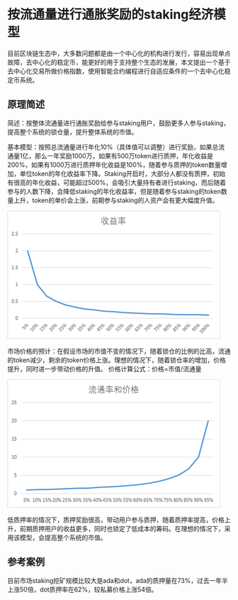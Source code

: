 # 按流通量进行通胀奖励的staking经济模型

目前区块链生态中，大多数问题都是由一个中心化的机构进行发行，容易出现单点故障，去中心化的稳定币，能更好的用于支持整个生态的发展，本文提出一个基于去中心化交易所做价格指数，使用智能合约编程进行自适应条件的一个去中心化稳定币系统。

## 原理简述

简述：按整体流通量进行通胀奖励给参与staking用户，鼓励更多人参与staking，提高整个系统的锁仓量，提升整体系统的市值。

基本模型：按照总流通量进行年化10%（具体值可以调整）进行奖励，如果总流通量1亿，那么一年奖励1000万，如果有500万token进行质押，年化收益是200%，如果有1000万进行质押年化收益是100%，随着参与质押的token数量增加，单位token的年化收益率下降。Staking开启时，大部分人都没有质押，初始有很高的年化收益，可能超过500%，会吸引大量持有者进行staking，而后随着参与的人数下降，会降低staking的年化收益率，但是随着参与staking的token数量上升，token的单价会上涨，前期参与staking的人资产会有更大幅度升值。

![年化10%奖励率情况下，不同质押率的收益率情况](./images/staking1.png "年化10%奖励率情况下，不同质押率的收益率情况")

市场价格的预计：在假设市场的市值不变的情况下，随着锁仓的比例的比高，流通的token减少，剩余的token价格上涨。理想的情况下，随着锁仓率的增加，价格提升，同时进一步带动价格的升值。
价格计算公式：价格=市值/流通量

![固定市值下随着锁仓率提高，价格的变化情况](./images/staking2.png "固定市值下随着锁仓率提高，价格的变化情况")

低质押率的情况下，质押奖励很高，带动用户参与质押，随着质押率提高，价格上升，前期质押用户的收益更多，同时也锁定了低成本的筹码。在理想的情况下，采用该模型，会提高整个系统的市值。

## 参考案例

目前市场staking挖矿规模比较大是ada和dot，ada的质押量在73%，过去一年半上涨50倍，dot质押率在62%，较私募价格上涨54倍。